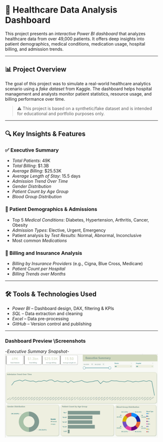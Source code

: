 # 🏥 Healthcare Data Analysis Dashboard

This project presents an *interactive Power BI dashboard* that analyzes healthcare data from over 49,000 patients. It offers deep insights into patient demographics, medical conditions, medication usage, hospital billing, and admission trends.

---

## 📊 Project Overview

The goal of this project was to simulate a real-world healthcare analytics scenario using a *fake dataset* from Kaggle. The dashboard helps hospital management and analysts monitor patient statistics, resource usage, and billing performance over time.

> ⚠️ This project is based on a synthetic/fake dataset and is intended for educational and portfolio purposes only.

---

## 🔍 Key Insights & Features

### ✅ Executive Summary
- *Total Patients*: 49K  
- *Total Billing*: $1.3B  
- *Average Billing*: $25.53K  
- *Average Length of Stay*: 15.5 days  
- *Admission Trend Over Time*  
- *Gender Distribution*  
- *Patient Count by Age Group*  
- *Blood Group Distribution*

### 🧾 Patient Demographics & Admissions
- Top 5 *Medical Conditions*: Diabetes, Hypertension, Arthritis, Cancer, Obesity  
- *Admission Types*: Elective, Urgent, Emergency  
- Patient analysis by *Test Results*: Normal, Abnormal, Inconclusive  
- Most common *Medications*

### 💸 Billing and Insurance Analysis
- *Billing by Insurance Providers* (e.g., Cigna, Blue Cross, Medicare)  
- *Patient Count per Hospital*  
- *Billing Trends over Months*

---

## 🛠️ Tools & Technologies Used

- *Power BI* – Dashboard design, DAX, filtering & KPIs  
- *SQL* – Data extraction and cleaning  
- *Excel* – Data pre-processing  
- *GitHub* – Version control and publishing

---

### Dashboard Preview \Screenshots

-*Executive Summary Snapshot*- ![Dashboard Preview](https://github.com/Mohammed-Aamir2327/Healthcare-Data-Analysis-Dashboard/blob/main/Executive%20Summary%20Screenshot.png)
